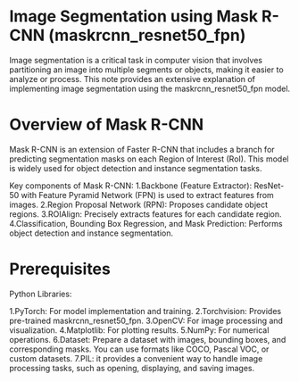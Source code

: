 # Image Segmentation using Mask R-CNN (maskrcnn_resnet50_fpn)

Image segmentation is a critical task in computer vision that involves partitioning an image into multiple segments or objects, making it easier to analyze or process. This note provides an extensive explanation of implementing image segmentation using the maskrcnn_resnet50_fpn model.

# Overview of Mask R-CNN
Mask R-CNN is an extension of Faster R-CNN that includes a branch for predicting segmentation masks on each Region of Interest (RoI). This model is widely used for object detection and instance segmentation tasks.

Key components of Mask R-CNN:
1.Backbone (Feature Extractor): ResNet-50 with Feature Pyramid Network (FPN) is used to extract features from images.
2.Region Proposal Network (RPN): Proposes candidate object regions.
3.ROIAlign: Precisely extracts features for each candidate region.
4.Classification, Bounding Box Regression, and Mask Prediction: Performs object detection and instance segmentation.

# Prerequisites
Python Libraries:

1.PyTorch: For model implementation and training.
2.Torchvision: Provides pre-trained maskrcnn_resnet50_fpn.
3.OpenCV: For image processing and visualization.
4.Matplotlib: For plotting results.
5.NumPy: For numerical operations.
6.Dataset: Prepare a dataset with images, bounding boxes, and corresponding masks. You can use formats like COCO, Pascal VOC, or custom datasets.
7.PIL: it provides a convenient way to handle image processing tasks, such as opening, displaying, and saving images.


